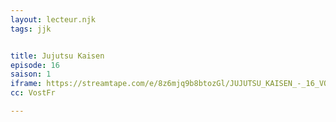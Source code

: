 ```yaml
---
layout: lecteur.njk
tags: jjk


title: Jujutsu Kaisen
episode: 16
saison: 1
iframe: https://streamtape.com/e/8z6mjq9b8btozGl/JUJUTSU_KAISEN_-_16_VOSTFR_[CR_720p].mp4
cc: VostFr

---
```

    